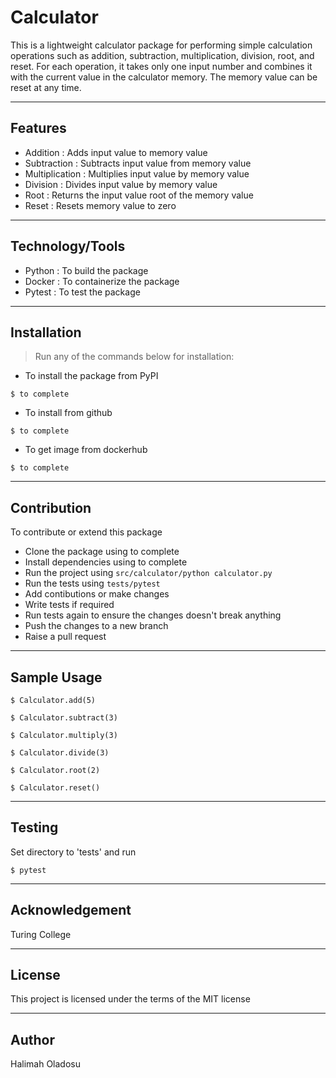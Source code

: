 # Calculator
This is a lightweight calculator package for performing simple calculation operations such as addition, subtraction, multiplication, division, root, and reset. For each operation, it takes only one input number and combines it with the current value in the calculator memory. The memory value can be reset at any time.


---
## Features

- Addition : Adds input value to memory value
- Subtraction : Subtracts input value from memory value
- Multiplication : Multiplies input value by memory value
- Division : Divides input value by memory value
- Root : Returns the input value root of the memory value
- Reset : Resets memory value to zero


---
## Technology/Tools
- Python : To build the package
- Docker : To containerize the package 
- Pytest : To test the package


---
## Installation
> Run any of the commands below for installation:

- To install the package from PyPI

```shell
$ to complete
```

- To install from github

```shell
$ to complete
```

- To get image from dockerhub 

```shell
$ to complete
```


---
## Contribution
To contribute or extend this package 
- Clone the package using to complete
- Install dependencies using to complete
- Run the project using `src/calculator/python calculator.py`
- Run the tests using `tests/pytest`
- Add contibutions or make changes
- Write tests if required
- Run tests again to ensure the changes doesn't break anything
- Push the changes to a new branch 
- Raise a pull request 


---
## Sample Usage 
```shell
$ Calculator.add(5)

$ Calculator.subtract(3)

$ Calculator.multiply(3)

$ Calculator.divide(3)

$ Calculator.root(2)

$ Calculator.reset()
```


---
## Testing
Set directory to 'tests' and run

```shell
$ pytest
```


---
## Acknowledgement 

Turing College


---
## License 
This project is licensed under the terms of the MIT license

---
## Author

Halimah Oladosu
